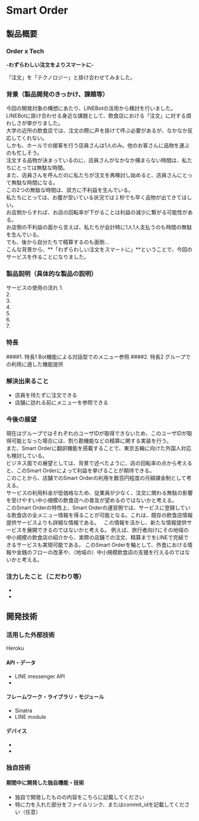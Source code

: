 # Smart Order
## 製品概要
### Order x Tech

**-わずらわしい注文をよりスマートに-**

「注文」を「テクノロジー」と掛け合わせてみました。

### 背景（製品開発のきっかけ、課題等）
今回の開発対象の構想にあたり、LINEBotの活用から検討を行いました。  
LINEBotに掛け合わせる身近な課題として、飲食店における「注文」に対する煩わしさが挙がりました。  
大学の近所の飲食店では、注文の際に声を掛けて呼ぶ必要があるが、なかなか反応してくれない。  
しかも、ホールでの接客を行う店員さんは1人のみ。他のお客さんに品物を運ぶのも忙しそう。  
注文する品物が決まっているのに、店員さんがなかなか捕まらない時間は、私たちにとっては無駄な時間。  
また、店員さんを呼んだのに私たちが注文を再検討し始めると、店員さんにとって無駄な時間になる。  
この2つの無駄な時間は、双方に不利益を生んでいる。  
私たちにとっては、お腹が空いている状況では１秒でも早く品物が出てきてほしい。  
お店側からすれば、お店の回転率が下がることは利益の減少に繋がる可能性がある。  
お店側の不利益の面から言えば、私たちが会計時に1人1人支払うのも時間の無駄を生んでいる。  
でも、後から自分たちで精算するのも面倒…  
こんな背景から、**「わずらわしい注文をスマートに」**ということで、今回のサービスを作ることになりました。  

### 製品説明（具体的な製品の説明）
サービスの使用の流れ
1.  
2.  
3.  
4.  
5.  
6.  
7.  

### 特長

####1. 特長1
Bot機能による対話型でのメニュー参照
####2. 特長2
グループでの利用に適した機能提供

### 解決出来ること
* 店員を待たずに注文できる
* 店舗に訪れる前にメニューを参照できる

### 今後の展望
現在はグループではそれぞれのユーザIDが取得できないため、このユーザIDが取得可能となった場合には、割り勘機能などの精算に関する実装を行う。  
また、Smart Orderに翻訳機能を搭載することで、東京五輪に向けた外国人対応も検討している。  
ビジネス面での展望としては、背景で述べたように、店の回転率の点から考えると、このSmart Orderによって利益を挙げることが期待できる。  
このことから、店舗でのSmart Orderの利用を数百円程度の月額課金制として考える。  
サービスの利用料金が低価格なため、従業員が少なく、注文に関わる無駄の影響を受けやすい中小規模の飲食店への普及が望めるのではないかと考える。  
このSmart Orderの特性上、Smart Orderの運営側では、サービスに登録している飲食店の全メニュー情報を得ることが可能となる。これは、既存の飲食店情報提供サービスよりも詳細な情報である。  
この情報を活かし、新たな情報提供サービスを展開できるのではないかと考える。
例えば、旅行者向けにその地域の中小規模の飲食店の紹介から、実際の店舗での注文、精算までをLINEで完結できるサービスも実現可能である。
このSmart Orderを軸として、外食における情報や金銭のフローの改革や、（地域の）中小規模飲食店の支援を行えるのではないかと考える。

### 注力したこと（こだわり等）
* 
* 

## 開発技術
### 活用した外部技術
Heroku
#### API・データ
* LINE messenger API
* 

#### フレームワーク・ライブラリ・モジュール
* Sinatra
* LINE module

#### デバイス
* 
* 

### 独自技術
#### 期間中に開発した独自機能・技術
* 独自で開発したものの内容をこちらに記載してください
* 特に力を入れた部分をファイルリンク、またはcommit_idを記載してください（任意）
